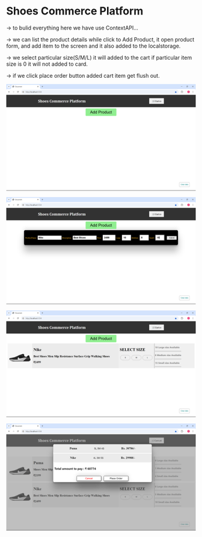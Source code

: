 
# Shoes Commerce Platform

-> to bulid everything here we have use ContextAPI...

-> we can list the product details while click to Add Product, it open product form,
   and add item to the screen and it also added to the localstorage.

-> we select particular size(S/M/L) it will added to the cart if particular item size is 0 it will not added to card.

-> if we click place order button added cart item get flush out.



![alt text](<Screenshot (604).png>)



![alt text](<Screenshot (605).png>)



![alt text](<Screenshot (606).png>)




![alt text](<Screenshot (607).png>)

